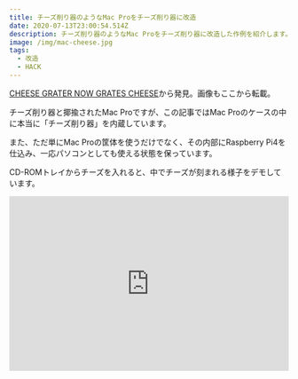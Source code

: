 ```yaml
---
title: チーズ削り器のようなMac Proをチーズ削り器に改造
date: 2020-07-13T23:00:54.514Z
description: チーズ削り器のようなMac Proをチーズ削り器に改造した作例を紹介します。
image: /img/mac-cheese.jpg
tags:
  - 改造
  - HACK
---
```

[CHEESE GRATER NOW GRATES CHEESE](https://hackaday.com/2019/09/09/cheese-grater-now-grates-cheese/)から発見。画像もここから転載。

チーズ削り器と揶揄されたMac Proですが、この記事ではMac Proのケースの中に本当に「チーズ削り器」を内蔵しています。

また、ただ単にMac Proの筐体を使うだけでなく、その内部にRaspberry Pi4を仕込み、一応パソコンとしても使える状態を保っています。

CD-ROMトレイからチーズを入れると、中でチーズが刻まれる様子をデモしています。

<iframe width="100%" height="315" src="https://www.youtube.com/embed/0rJBMtzr-94" frameborder="0" allow="accelerometer; autoplay; encrypted-media; gyroscope; picture-in-picture" allowfullscreen></iframe>
